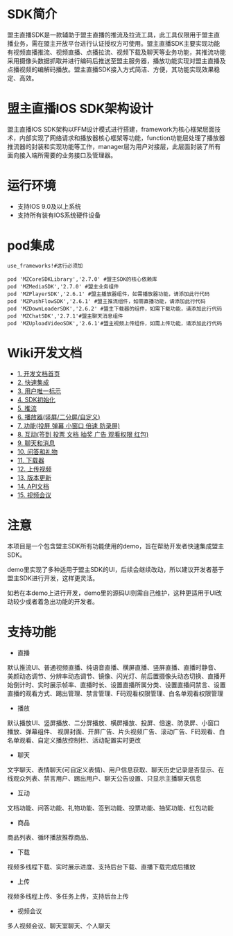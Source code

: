 #  SDK简介 
盟主直播SDK是一款辅助于盟主直播的推流及拉流工具，此工具仅限用于盟主直播业务，需在盟主开放平台进行认证授权方可使用。盟主直播SDK主要实现功能有视频直播推流、视频直播、点播拉流、视频下载及聊天等业务功能，其推流功能采用摄像头数据抓取并进行编码后推送至盟主服务器，播放功能实现对盟主直播及点播视频的编解码播放。盟主直播SDK接入方式简洁、方便，其功能实现效果稳定、高效。

#  盟主直播IOS SDK架构设计 
盟主直播IOS SDK架构以FFM设计模式进行搭建，framework为核心框架层面技术，内部实现了网络请求和播放器核心框架等功能，function功能层处理了播放器推流器的封装和实现功能等工作，manager层为用户对接层，此层面封装了所有面向接入端所需要的业务接口及管理器。

#  运行环境
- 支持IOS 9.0及以上系统  
- 支持所有装有IOS系统硬件设备  

# pod集成
```
use_frameworks!#这行必须加

pod 'MZCoreSDKLibrary','2.7.0' #盟主SDK的核心依赖库
pod 'MZMediaSDK','2.7.0' #盟主业务组件
pod 'MZPlayerSDK','2.6.1' #盟主播放器组件，如需播放器功能，请添加此行代码
pod 'MZPushFlowSDK','2.6.1' #盟主推流组件，如需直播功能，请添加此行代码
pod 'MZDownLoaderSDK','2.6.2' #盟主下载器的组件，如需下载功能，请添加此行代码
pod 'MZChatSDK','2.7.1'#盟主聊天消息组件
pod 'MZUploadVideoSDK','2.6.1'#盟主视频上传组件，如需上传功能，请添加此行代码
```

# Wiki开发文档
* [1. 开发文档首页](https://github.com/mengzhuSDK/MengzhuSDK_IOS/wiki)
* [2. 快速集成](https://github.com/mengzhuSDK/MengzhuSDK_IOS/wiki/2.快速集成)
* [3. 用户唯一标示](https://github.com/mengzhuSDK/MengzhuSDK_IOS/wiki/3.用户唯一标示)
* [4. SDK初始化](https://github.com/mengzhuSDK/MengzhuSDK_IOS/wiki/4.SDK初始化)
* [5. 推流](https://github.com/mengzhuSDK/MengzhuSDK_IOS/wiki/5.推流)
* [6. 播放器(竖屏/二分屏/自定义)](https://github.com/mengzhuSDK/MengzhuSDK_IOS/wiki/6.播放器(竖屏-二分屏-自定义))
* [7. 功能(投屏 弹幕 小窗口 倍速 防录屏)](https://github.com/mengzhuSDK/MengzhuSDK_IOS/wiki/7.功能(投屏-弹幕-小窗口-倍速-防录屏))
* [8. 互动(签到 投票 文档 抽奖 广告 观看权限 红包)](https://github.com/mengzhuSDK/MengzhuSDK_IOS/wiki/8.互动(签到-投票-文档-抽奖-广告-观看权限-红包))
* [9. 聊天和消息](https://github.com/mengzhuSDK/MengzhuSDK_IOS/wiki/9.聊天和消息)
* [10. 问答和礼物](https://github.com/mengzhuSDK/MengzhuSDK_IOS/wiki/10.问答和礼物)
* [11. 下载器](https://github.com/mengzhuSDK/MengzhuSDK_IOS/wiki/11.下载器)
* [12. 上传视频](https://github.com/mengzhuSDK/MengzhuSDK_IOS/wiki/12.上传视频)
* [13. 版本更新](https://github.com/mengzhuSDK/MengzhuSDK_IOS/wiki/13.版本更新)
* [14. API文档](https://github.com/mengzhuSDK/MengzhuSDK_IOS/wiki/14.API文档)
* [15. 视频会议](https://github.com/mengzhuSDK/MengzhuSDK_IOS/wiki/15.视频会议)

# 注意
本项目是一个包含盟主SDK所有功能使用的demo，旨在帮助开发者快速集成盟主SDK。

demo里实现了多种适用于盟主SDK的UI，后续会继续改动，所以建议开发者基于盟主SDK进行开发，这样更灵活。

如若在本demo上进行开发，demo里的源码UI则需自己维护，这种更适用于UI改动较少或者着急出功能的开发者。


# 支持功能
- 直播 

默认推流UI、普通视频直播、纯语音直播、横屏直播、竖屏直播、直播时静音、美颜动态调节、分辨率动态调节、镜像、闪光灯、前后置摄像头动态切换、直播开始倒计时、实时展示帧率、直播时长、设置直播所属分类、设置直播间禁言、设置直播的观看方式、踢出管理、禁言管理、F码观看权限管理、白名单观看权限管理

- 播放 

默认播放UI、竖屏播放、二分屏播放、横屏播放、投屏、倍速、防录屏、小窗口播放、弹幕组件、
视屏封面、开屏广告、片头视频广告、滚动广告、F码观看、白名单观看、自定义播放控制栏、活动配置实时更改

- 聊天 

文字聊天、表情聊天(可自定义表情)、用户信息获取、聊天历史记录是否显示、在线观众列表、禁言用户、踢出用户、聊天公告设置、只显示主播聊天信息

-  互动 

文档功能、问答功能、礼物功能、签到功能、投票功能、抽奖功能、红包功能

-  商品 

商品列表、循环播放推荐商品、

-  下载 

视频多线程下载、实时展示进度、支持后台下载、直播下载完成后播放

- 上传

视频多线程上传、多任务上传，支持后台上传

- 视频会议

多人视频会议、聊天室聊天、个人聊天
